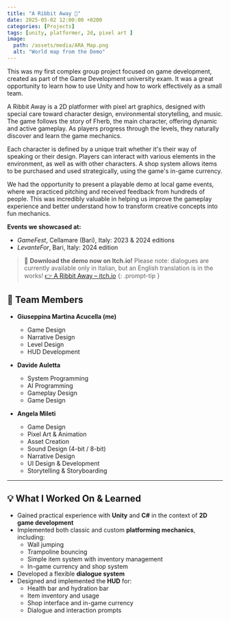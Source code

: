 ```yaml
---
title: "A Ribbit Away 🐸"
date: 2025-05-02 12:00:00 +0200
categories: [Projects]
tags: [unity, platformer, 2d, pixel art ]
image:
  path: /assets/media/ARA_Map.png
  alt: "World map from the Demo"
---
```



This was my first complex group project focused on game development, created as part of the Game Development university exam. It was a great opportunity to learn how to use Unity and how to work effectively as a small team.

A Ribbit Away is a 2D platformer with pixel art graphics, designed with special care toward character design, environmental storytelling, and music. The game follows the story of Fherb, the main character, offering dynamic and active gameplay. As players progress through the levels, they naturally discover and learn the game mechanics.

Each character is defined by a unique trait whether it's their way of speaking or their design. Players can interact with various elements in the environment, as well as with other characters. A shop system allows items to be purchased and used strategically, using the game's in-game currency.

We had the opportunity to present a playable demo at local game events, where we practiced pitching and received feedback from hundreds of people. This was incredibly valuable in helping us improve the gameplay experience and better understand how to transform creative concepts into fun mechanics.

**Events we showcased at:**
- *GameFest*, Cellamare (Bari), Italy: 2023 & 2024 editions
- *LevanteFor*, Bari, Italy: 2024 edition

> 🚀 **Download the demo now on Itch.io!**
> Please note: dialogues are currently available only in Italian, but an English translation is in the works!
> [👉 A Ribbit Away – itch.io](https://three-happy-frogs.itch.io/a-ribbit-away)
{: .prompt-tip }

## 👥 Team Members

- **Giuseppina Martina Acucella (me)**
  - Game Design
  - Narrative Design
  - Level Design
  - HUD Development

- **Davide Auletta**
  - System Programming
  - AI Programming
  - Gameplay Design
  - Game Design

- **Angela Mileti**
  - Game Design
  - Pixel Art & Animation
  - Asset Creation
  - Sound Design (4-bit / 8-bit)
  - Narrative Design
  - UI Design & Development
  - Storytelling & Storyboarding

---

## 💡 What I Worked On & Learned

- Gained practical experience with **Unity** and **C#** in the context of **2D game development**
- Implemented both classic and custom **platforming mechanics**, including:
  - Wall jumping
  - Trampoline bouncing
  - Simple item system with inventory management
  - In-game currency and shop system
- Developed a flexible **dialogue system**
- Designed and implemented the **HUD** for:
  - Health bar and hydration bar
  - Item inventory and usage
  - Shop interface and in-game currency
  - Dialogue and interaction prompts





